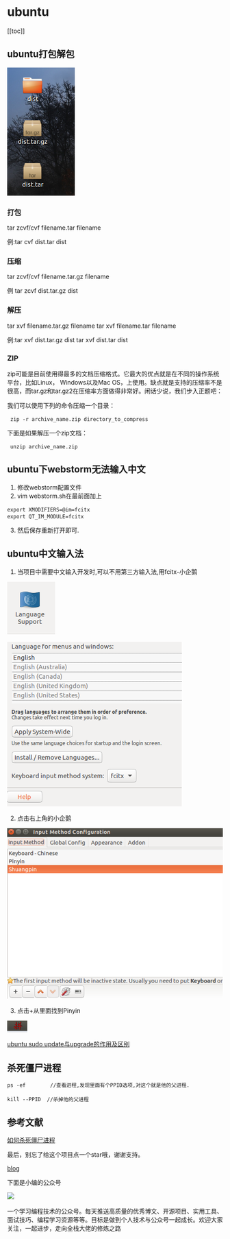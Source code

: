 # ubuntu
[[toc]]

## ubuntu打包解包

![avatar](../public/ubuntu.png)

### 打包
tar zcvf/cvf filename.tar filename

 例:tar cvf dist.tar dist
### 压缩
tar zcvf/cvf filename.tar.gz filename

例 tar zcvf dist.tar.gz dist
### 解压
tar xvf filename.tar.gz filename
tar xvf filename.tar filename

例:tar xvf dist.tar.gz dist
tar xvf dist.tar dist


### ZIP

zip可能是目前使用得最多的文档压缩格式。它最大的优点就是在不同的操作系统平台，比如Linux， Windows以及Mac OS，上使用。缺点就是支持的压缩率不是很高，而tar.gz和tar.gz2在压缩率方面做得非常好。闲话少说，我们步入正题吧：

我们可以使用下列的命令压缩一个目录：

```
 zip -r archive_name.zip directory_to_compress
```

下面是如果解压一个zip文档：

```
 unzip archive_name.zip
```



## ubuntu下webstorm无法输入中文

1. 修改webstorm配置文件
2. vim webstorm.sh在最前面加上
```
export XMODIFIERS=@im=fcitx
export QT_IM_MODULE=fcitx
```
3. 然后保存重新打开即可.

## ubuntu中文输入法

1. 当项目中需要中文输入开发时,可以不用第三方输入法,用fcitx-小企鹅

![avatar](pubilc/language.png)

![avatar](pubilc/language2.png)

2. 点击右上角的小企鹅

![avatar](pubilc/language3.png)

3. 点击+从里面找到Pinyin

![avatar](pubilc/language4.png)

[ubuntu sudo update与upgrade的作用及区别](http://www.baiyuxiong.com/?p=529)

## 杀死僵尸进程
```
ps -ef        //查看进程,发现里面有个PPID选项,对这个就是他的父进程.
 
kill --PPID  //杀掉他的父进程
```

## 参考文献
[如何杀死僵尸进程](https://blog.51cto.com/wiliiwin/202015)




最后，别忘了给这个项目点一个star哦，谢谢支持。

[blog](https://github.com/qiufeihong2018/vuepress-blog)

下面是小编的公众号

![](https://user-gold-cdn.xitu.io/2019/9/4/16cfa4d4d7f6daa9?w=270&h=270&f=webp&s=16438)

一个学习编程技术的公众号。每天推送高质量的优秀博文、开源项目、实用工具、面试技巧、编程学习资源等等。目标是做到个人技术与公众号一起成长。欢迎大家关注，一起进步，走向全栈大佬的修炼之路